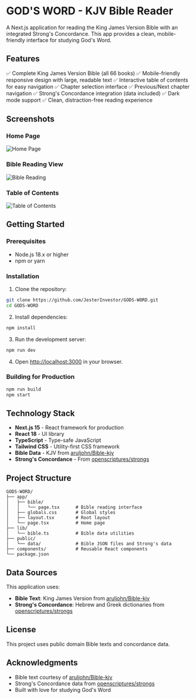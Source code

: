 # GOD'S WORD - KJV Bible Reader

A Next.js application for reading the King James Version Bible with an integrated Strong's Concordance. This app provides a clean, mobile-friendly interface for studying God's Word.

## Features

✅ Complete King James Version Bible (all 66 books)
✅ Mobile-friendly responsive design with large, readable text
✅ Interactive table of contents for easy navigation
✅ Chapter selection interface
✅ Previous/Next chapter navigation
✅ Strong's Concordance integration (data included)
✅ Dark mode support
✅ Clean, distraction-free reading experience

## Screenshots

### Home Page
![Home Page](https://github.com/user-attachments/assets/6d5b4912-10b8-4229-9794-446652071dfd)

### Bible Reading View
![Bible Reading](https://github.com/user-attachments/assets/dd547643-cf66-4101-93c9-628f2b7decd9)

### Table of Contents
![Table of Contents](https://github.com/user-attachments/assets/49a437ad-deb7-4d2f-a140-cbef5a3b9d58)

## Getting Started

### Prerequisites

- Node.js 18.x or higher
- npm or yarn

### Installation

1. Clone the repository:
```bash
git clone https://github.com/JesterInvestor/GODS-WORD.git
cd GODS-WORD
```

2. Install dependencies:
```bash
npm install
```

3. Run the development server:
```bash
npm run dev
```

4. Open [http://localhost:3000](http://localhost:3000) in your browser.

### Building for Production

```bash
npm run build
npm start
```

## Technology Stack

- **Next.js 15** - React framework for production
- **React 18** - UI library
- **TypeScript** - Type-safe JavaScript
- **Tailwind CSS** - Utility-first CSS framework
- **Bible Data** - KJV from [aruljohn/Bible-kjv](https://github.com/aruljohn/Bible-kjv)
- **Strong's Concordance** - From [openscriptures/strongs](https://github.com/openscriptures/strongs)

## Project Structure

```
GODS-WORD/
├── app/
│   ├── bible/
│   │   └── page.tsx      # Bible reading interface
│   ├── globals.css       # Global styles
│   ├── layout.tsx        # Root layout
│   └── page.tsx          # Home page
├── lib/
│   └── bible.ts          # Bible data utilities
├── public/
│   └── data/             # Bible JSON files and Strong's data
├── components/           # Reusable React components
└── package.json
```

## Data Sources

This application uses:
- **Bible Text**: King James Version from [aruljohn/Bible-kjv](https://github.com/aruljohn/Bible-kjv)
- **Strong's Concordance**: Hebrew and Greek dictionaries from [openscriptures/strongs](https://github.com/openscriptures/strongs)

## License

This project uses public domain Bible texts and concordance data.

## Acknowledgments

- Bible text courtesy of [aruljohn/Bible-kjv](https://github.com/aruljohn/Bible-kjv)
- Strong's Concordance data from [openscriptures/strongs](https://github.com/openscriptures/strongs)
- Built with love for studying God's Word